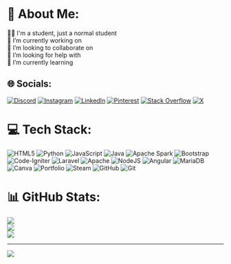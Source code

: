 # 💫 About Me:
👨‍🎓  I'm a student, just a normal student<br>🔭 I’m currently working on<br>👯 I’m looking to collaborate on<br>🤝 I’m looking for help with<br>🌱 I’m currently learning


## 🌐 Socials:
[![Discord](https://img.shields.io/badge/Discord-%237289DA.svg?logo=discord&logoColor=white)](https://discord.gg/Kamamachi#8793) [![Instagram](https://img.shields.io/badge/Instagram-%23E4405F.svg?logo=Instagram&logoColor=white)](https://instagram.com/armanw_2637) [![LinkedIn](https://img.shields.io/badge/LinkedIn-%230077B5.svg?logo=linkedin&logoColor=white)](https://linkedin.com/in/Kamamachi) [![Pinterest](https://img.shields.io/badge/Pinterest-%23E60023.svg?logo=Pinterest&logoColor=white)](https://pinterest.com/Kamamachi) [![Stack Overflow](https://img.shields.io/badge/-Stackoverflow-FE7A16?logo=stack-overflow&logoColor=white)](https://stackoverflow.com/users/Kamamachi) [![X](https://img.shields.io/badge/X-black.svg?logo=X&logoColor=white)](https://x.com/kamamachii) 

# 💻 Tech Stack:
![HTML5](https://img.shields.io/badge/html5-%23E34F26.svg?style=for-the-badge&logo=html5&logoColor=white) ![Python](https://img.shields.io/badge/python-3670A0?style=for-the-badge&logo=python&logoColor=ffdd54) ![JavaScript](https://img.shields.io/badge/javascript-%23323330.svg?style=for-the-badge&logo=javascript&logoColor=%23F7DF1E) ![Java](https://img.shields.io/badge/java-%23ED8B00.svg?style=for-the-badge&logo=openjdk&logoColor=white) ![Apache Spark](https://img.shields.io/badge/Apache%20Spark-FDEE21?style=for-the-badge&logo=apachespark&logoColor=black) ![Bootstrap](https://img.shields.io/badge/bootstrap-%238511FA.svg?style=for-the-badge&logo=bootstrap&logoColor=white) ![Code-Igniter](https://img.shields.io/badge/CodeIgniter-%23EF4223.svg?style=for-the-badge&logo=codeIgniter&logoColor=white) ![Laravel](https://img.shields.io/badge/laravel-%23FF2D20.svg?style=for-the-badge&logo=laravel&logoColor=white) ![Apache](https://img.shields.io/badge/apache-%23D42029.svg?style=for-the-badge&logo=apache&logoColor=white) ![NodeJS](https://img.shields.io/badge/node.js-6DA55F?style=for-the-badge&logo=node.js&logoColor=white) ![Angular](https://img.shields.io/badge/angular-%23DD0031.svg?style=for-the-badge&logo=angular&logoColor=white) ![MariaDB](https://img.shields.io/badge/MariaDB-003545?style=for-the-badge&logo=mariadb&logoColor=white) ![Canva](https://img.shields.io/badge/Canva-%2300C4CC.svg?style=for-the-badge&logo=Canva&logoColor=white) ![Portfolio](https://img.shields.io/badge/Portfolio-%23000000.svg?style=for-the-badge&logo=firefox&logoColor=#FF7139) ![Steam](https://img.shields.io/badge/steam-%23000000.svg?style=for-the-badge&logo=steam&logoColor=white) ![GitHub](https://img.shields.io/badge/github-%23121011.svg?style=for-the-badge&logo=github&logoColor=white) ![Git](https://img.shields.io/badge/git-%23F05033.svg?style=for-the-badge&logo=git&logoColor=white)
# 📊 GitHub Stats:
![](https://github-readme-stats.vercel.app/api?username=ArmanWijayaa&theme=dark&hide_border=false&include_all_commits=false&count_private=false)<br/>
![](https://github-readme-streak-stats.herokuapp.com/?user=ArmanWijayaa&theme=dark&hide_border=false)<br/>
![](https://github-readme-stats.vercel.app/api/top-langs/?username=ArmanWijayaa&theme=dark&hide_border=false&include_all_commits=false&count_private=false&layout=compact)

---
[![](https://visitcount.itsvg.in/api?id=ArmanWijayaa&icon=0&color=0)](https://visitcount.itsvg.in)

<!-- Proudly created with GPRM ( https://gprm.itsvg.in ) -->
